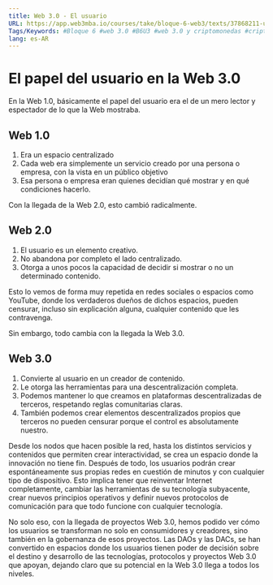 ```yaml
---
title: Web 3.0 - El usuario
URL: https://app.web3mba.io/courses/take/bloque-6-web3/texts/37868211-u3-02-web-3-0-el-usuario
Tags/Keywords: #Bloque 6 #web 3.0 #B6U3 #web 3.0 y criptomonedas #criptomonedas #usuario web 3 #usuario
lang: es-AR
---
```

# El papel del usuario en la Web 3.0
En la Web 1.0, básicamente el papel del usuario era el de un mero lector y espectador de lo que la Web mostraba. 

## Web 1.0 
1. Era un espacio centralizado
2. Cada web era simplemente un servicio creado por una persona o empresa, con la vista en un público objetivo
3. Esa persona o empresa eran quienes decidían qué mostrar y en qué condiciones hacerlo.

Con la llegada de la Web 2.0, esto cambió radicalmente.

## Web 2.0
1. El usuario es un elemento creativo. 
2. No abandona por completo el lado centralizado. 
3. Otorga a unos pocos la capacidad de decidir si mostrar o no un determinado contenido. 

Esto lo vemos de forma muy repetida en redes sociales o espacios como YouTube, donde los verdaderos dueños de dichos espacios, pueden censurar, incluso sin explicación alguna, cualquier contenido que les contravenga. 

Sin embargo, todo cambia con la llegada la Web 3.0. 

## Web 3.0
1. Convierte al usuario en un creador de contenido.
2. Le otorga las herramientas para una descentralización completa.
3. Podemos mantener lo que creamos en plataformas descentralizadas de terceros, respetando reglas comunitarias claras.
4. También podemos crear elementos descentralizados propios que terceros no pueden censurar porque el control es absolutamente nuestro.

Desde los nodos que hacen posible la red, hasta los distintos servicios y contenidos que permiten crear interactividad, se crea un espacio donde la innovación no tiene fin. Después de todo, los usuarios podrán crear espontáneamente sus propias redes en cuestión de minutos y con cualquier tipo de dispositivo. Esto implica tener que reinventar Internet completamente, cambiar las herramientas de su tecnología subyacente, crear nuevos principios operativos y definir nuevos protocolos de comunicación para que todo funcione con cualquier tecnología.

No solo eso, con la llegada de proyectos Web 3.0, hemos podido ver cómo los usuarios se transforman no solo en consumidores y creadores, sino también en la gobernanza de esos proyectos. Las DAOs y las DACs, se han convertido en espacios donde los usuarios tienen poder de decisión sobre el destino y desarrollo de las tecnologías, protocolos y proyectos Web 3.0 que apoyan, dejando claro que su potencial en la Web 3.0 llega a todos los niveles.